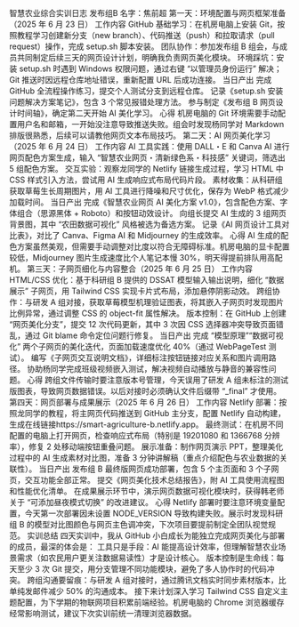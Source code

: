 智慧农业综合实训日志
发布组B
名字：焦前超
 第一天：环境配置与网页框架准备（2025 年 6 月 23 日）
工作内容
GitHub 基础学习：在机房电脑上安装 Git，按照教程学习创建新分支（new branch）、代码推送（push）和拉取请求（pull request）操作，完成 setup.sh 脚本安装。
团队协作：参加发布组 B 组会，与成员共同制定后续三天的网页设计计划，明确我负责网页美化模块。
环境踩坑：安装 setup.sh 时遇到 Windows 权限问题，通过右键 “以管理员身份运行” 解决；Git 推送时因远程仓库地址错误，重新配置 URL 后成功连接。
当日产出
完成 GitHub 全流程操作练习，提交个人测试分支到远程仓库。
记录《setup.sh 安装问题解决方案笔记》，包含 3 个常见报错处理方法。
参与制定《发布组 B 网页设计时间轴》，确定第二天开始 AI 美化学习。
心得
机房电脑的 Git 环境需要手动配置用户名和邮箱，一开始没注意导致推送失败。组会时发现杨同学对 Markdown 排版很熟悉，后续可以请教他网页文本布局技巧。
第二天：AI 网页美化学习（2025 年 6 月 24 日）
工作内容
AI 工具实践：使用 DALL・E 和 Canva AI 进行网页配色方案生成，输入 “智慧农业网页・清新绿色系・科技感” 关键词，筛选出 5 组配色方案。
交互实验：观察龙同学的 Netlify 链接生成过程，学习 HTML 中 CSS 样式引入方法，尝试用 AI 生成响应式布局代码片段。
素材收集：从科研组获取草莓生长周期图片，用 AI 工具进行降噪和尺寸优化，保存为 WebP 格式减少加载时间。
 当日产出
完成《智慧农业网页 AI 美化方案 v1.0》，包含配色方案、字体组合（思源黑体 + Roboto）和按钮动效设计。
向组长提交 AI 生成的 3 组网页背景图，其中 “农田数据可视化” 风格被选为备选方案。
记录《AI 网页设计工具对比表》，对比了 Canva、Figma AI 和 Midjourney 的生成效率。
心得
AI 生成的配色方案虽然美观，但需要手动调整对比度以符合无障碍标准。机房电脑的显卡配置较低，Midjourney 图片生成速度比个人笔记本慢 30%，明天得提前排队用高配机。
 第三天：子网页细化与内容整合（2025 年 6 月 25 日）
 工作内容
HTML/CSS 优化：基于科研组 B 提供的 DSSAT 模型输入输出说明，细化 “数据展示” 子网页，用 Tailwind CSS 实现卡片式布局，添加悬停阴影动效。
跨组协作：与研发 A 组对接，获取草莓模型机理验证图表，将其嵌入子网页时发现图片比例异常，通过调整 CSS 的 object-fit 属性解决。
版本控制：在 GitHub 上创建 “网页美化分支”，提交 12 次代码更新，其中 3 次因 CSS 选择器冲突导致页面错乱，通过 Git blame 命令定位问题行修复。
 当日产出
完成 “模型原理”“数据可视化” 两个子网页的美化迭代，页面加载速度优化 40%（通过 WebPageTest 测试）。
编写《子网页交互说明文档》，详细标注按钮链接对应关系和图片调用路径。
协助杨同学完成班级视频嵌入测试，解决视频自动播放与静音的兼容性问题。
 心得
跨组文件传输时要注意版本号管理，今天误用了研发 A 组未标注的测试版图表，导致网页数据错误。以后对接时必须确认文件后缀带 “_final” 才使用。
 第四天：网页部署与成果展示（2025 年 6 月 26 日）
 工作内容
Netlify 部署：按照龙同学的教程，将主网页代码推送到 GitHub 主分支，配置 Netlify 自动构建，生成在线链接https://smart-agriculture-b.netlify.app。
最终测试：在机房不同配置的电脑上打开网页，检查响应式布局（特别是 19201080 和 1366768 分辨率），修复 2 处移动端按钮重叠问题。
展示准备：制作网页演示 PPT，整理美化过程中的 AI 生成素材对比图，准备 3 分钟讲解稿（重点介绍配色与农业数据的关联性）。
 当日产出
发布组 B 最终版网页成功部署，包含 5 个主页面和 3 个子网页，交互功能全部正常。
提交《网页美化技术总结报告》，附 AI 工具使用流程图和性能优化清单。
在成果展示环节中，演示网页数据可视化模块时，获得韩老师关于 “可添加昼夜模式切换” 的改进建议。
心得
Netlify 部署时要注意环境变量配置，今天第一次部署因未设置 NODE_VERSION 导致构建失败。展示时发现科研组 B 的模型对比图颜色与网页主色调冲突，下次项目要提前制定全团队视觉规范。
 实训总结
四天实训中，我从 GitHub 小白成长为能独立完成网页美化与部署的成员，最深的体会是：
工具只是手段：AI 能提高设计效率，但理解智慧农业场景需求（如农民用户更关注数据易读性）才是设计核心。
版本控制是生命线：每天至少 3 次 Git 提交，用分支管理不同功能模块，避免了多人协作时的代码冲突。
跨组沟通要留痕：与研发 A 组对接时，通过腾讯文档实时同步素材版本，比单纯发邮件减少 50% 的沟通成本。
接下来计划深入学习 Tailwind CSS 自定义主题配置，为下学期的物联网项目积累前端经验。机房电脑的 Chrome 浏览器缓存经常影响测试，建议下次实训前统一清理浏览器数据。
